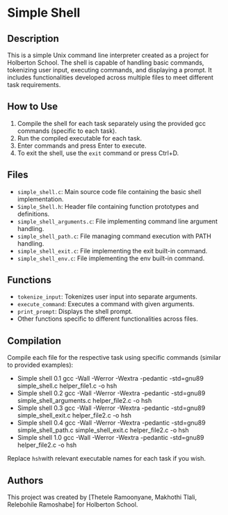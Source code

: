 # Simple Shell

## Description

This is a simple Unix command line interpreter created as a project for Holberton School. The shell is capable of handling basic commands, tokenizing user input, executing commands, and displaying a prompt. It includes functionalities developed across multiple files to meet different task requirements.

## How to Use

1. Compile the shell for each task separately using the provided gcc commands (specific to each task).
2. Run the compiled executable for each task.
3. Enter commands and press Enter to execute.
4. To exit the shell, use the `exit` command or press Ctrl+D.

## Files

- `simple_shell.c`: Main source code file containing the basic shell implementation.
- `Simple_Shell.h`: Header file containing function prototypes and definitions.
- `simple_shell_arguments.c`: File implementing command line argument handling.
- `simple_shell_path.c`: File managing command execution with PATH handling.
- `simple_shell_exit.c`: File implementing the exit built-in command.
- `simple_shell_env.c`: File implementing the env built-in command.

## Functions

- `tokenize_input`: Tokenizes user input into separate arguments.
- `execute_command`: Executes a command with given arguments.
- `print_prompt`: Displays the shell prompt.
- Other functions specific to different functionalities across files.

## Compilation

Compile each file for the respective task using specific commands (similar to provided examples):
- Simple shell 0.1
  gcc -Wall -Werror -Wextra -pedantic -std=gnu89 simple_shell.c helper_file1.c -o hsh
- Simple shell 0.2
  gcc -Wall -Werror -Wextra -pedantic -std=gnu89 simple_shell_arguments.c helper_file2.c -o hsh
- Simple shell 0.3
   gcc -Wall -Werror -Wextra -pedantic -std=gnu89 simple_shell_exit.c helper_file2.c -o hsh
- Simple shell 0.4
  gcc -Wall -Werror -Wextra -pedantic -std=gnu89 simple_shell_path.c simple_shell_exit.c helper_file2.c -o hsh
- Simple shell 1.0
  gcc -Wall -Werror -Wextra -pedantic -std=gnu89  helper_file2.c -o hsh
  
Replace `hsh`with relevant executable names for each task if you wish.

## Authors

This project was created by [Thetele Ramoonyane, Makhothi Tlali, Relebohile Ramoshabe] for Holberton School.
  
